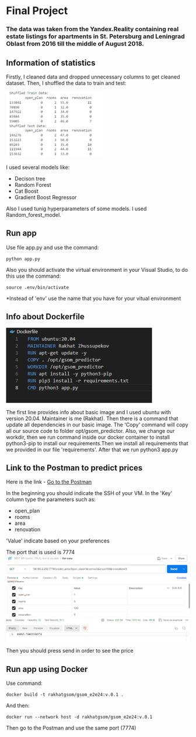 # Final Project

### The data was taken from the Yandex.Reality containing real estate listings for apartments in St. Petersburg and Leningrad Oblast from 2016 till the middle of August 2018.

## Information of statistics

Firstly, I cleaned data and dropped unnecessary columns to get cleaned dataset. Then, I shuffled the data to train and test:

![alt text](<Pictures/Shuffled data.png>)

I used several models like:
- Decison tree
- Random Forest 
- Cat Boost
- Gradient Boost Regressor

Also I used tunig hyperparameters of some models. I used Random_forest_model.

## Run app

Use file app.py and use the command:
```
python app.py
```
Also you should activate the virtual environment in your Visual Studio, to do this use the command:
```
source .env/bin/activate
```
*Instead of 'env' use the name that you have for your vitual environment
## Info about Dockerfile
![alt text](Pictures/Docker.png)

The first line provides info about basic image and I used ubuntu with version 20.04. 
Maintainer is me (Rakhat).
Then there is a command that update all dependencies in our basic image.
The 'Copy' command will copy all our source code to folder opt/gsom_predictor.
Also, we change our workdir, then we run command inside our docker container to install python3-pip to install our requirements.Then we install all requirements that we provided in our file 'requirements'. After that we run python3 app.py


## Link to the Postman to predict prices
Here is the link - [Go to the Postman](https://web.postman.co/workspace/My-Workspace~7f2023db-b996-436d-8f8d-7a35da738daa/request/36187768-2dcc6883-f0ae-49f1-875d-7e4c846e2e77)  

In the beginning you should indicate the SSH of your VM.
In the 'Key' column type the parameters such as:
- open_plan
- rooms
- area
- renovation

'Value' indicate based on your preferences

The port that is used is 7774
![alt text](Pictures/Postman.png)

Then you should press send in order to see the price

## Run app using Docker

Use command:
```
docker build -t rakhatgsom/gsom_e2e24:v.0.1 . 
```
And then:
```
docker run --network host -d rakhatgsom/gsom_e2e24:v.0.1
```
Then go to the Postman and use the same port (7774)